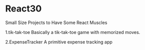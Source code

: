 # React30
Small Size Projects to Have Some React Muscles

1.tik-tak-toe
    Basically a tik-tak-toe game with memorized moves.

2.ExpenseTracker
    A primitive expense tracking app 